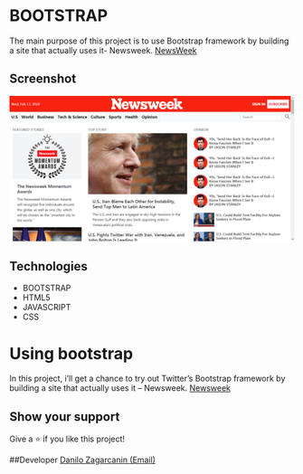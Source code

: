 # BOOTSTRAP

The main purpose of this project is to use Bootstrap framework by building a site that actually uses it- Newsweek.
[NewsWeek ](https://www.newsweek.com/)


 ## Screenshot

![screenshot](https://raw.githubusercontent.com/kobiyoyo/BOOTSTRAP/master/images/screenshot.png) 


## Technologies
 * BOOTSTRAP
 * HTML5
 * JAVASCRIPT
 * CSS
# Using bootstrap
In this project, i’ll get a chance to try out Twitter’s Bootstrap framework by building a site that actually uses it – Newsweek.
[Newsweek](https://www.newsweek.com/)

## Show your support

Give a ⭐️ if you like this project!

##Developer
[Danilo Zagarcanin ](https://github.com/danilozag1992) [(Email)](mailto:danilozagarcanin@gmail.com)

